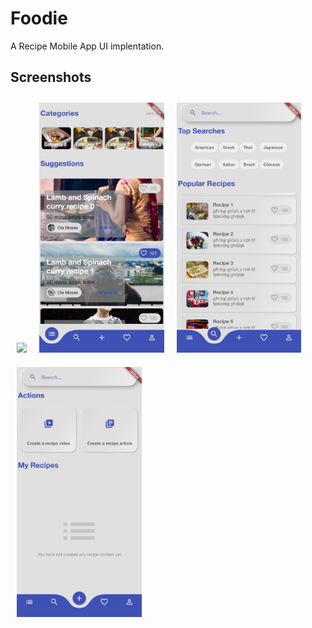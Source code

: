 # Foodie

A Recipe Mobile App UI implentation.

## Screenshots
<img src="screenshots/Splash.png" height="400em" hspace=10 vspace=10/><img src="screenshots/Highlights.png" height="400em" hspace=10 vspace=10/><img src="screenshots/Search.png" height="400em" hspace=10 vspace=10/><img src="screenshots/Actions.png" height="400em" hspace=10 vspace=10/>